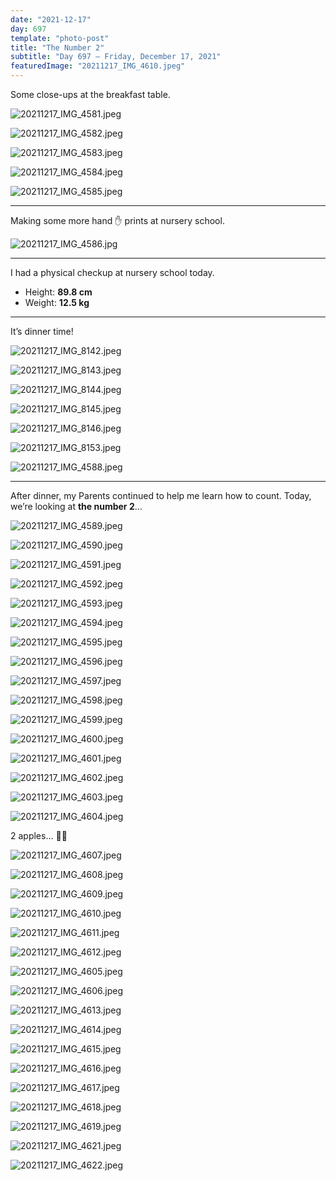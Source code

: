```yaml
---
date: "2021-12-17"
day: 697
template: "photo-post"
title: "The Number 2"
subtitle: "Day 697 – Friday, December 17, 2021"
featuredImage: "20211217_IMG_4610.jpeg"
---
```


Some close-ups at the breakfast table.

![20211217_IMG_4581.jpeg](20211217_IMG_4581.jpeg)

![20211217_IMG_4582.jpeg](20211217_IMG_4582.jpeg)

![20211217_IMG_4583.jpeg](20211217_IMG_4583.jpeg)

![20211217_IMG_4584.jpeg](20211217_IMG_4584.jpeg)

![20211217_IMG_4585.jpeg](20211217_IMG_4585.jpeg)

<hr />

Making some more hand ✋ prints at nursery school.

![20211217_IMG_4586.jpg](20211217_IMG_4586.jpg)

<hr />

I had a physical checkup at nursery school today.

- Height: **89.8 cm**
- Weight: **12.5 kg**

<hr />

It’s dinner time!

![20211217_IMG_8142.jpeg](20211217_IMG_8142.jpeg)

![20211217_IMG_8143.jpeg](20211217_IMG_8143.jpeg)

![20211217_IMG_8144.jpeg](20211217_IMG_8144.jpeg)

![20211217_IMG_8145.jpeg](20211217_IMG_8145.jpeg)

![20211217_IMG_8146.jpeg](20211217_IMG_8146.jpeg)

![20211217_IMG_8153.jpeg](20211217_IMG_8153.jpeg)

![20211217_IMG_4588.jpeg](20211217_IMG_4588.jpeg)

<hr />

After dinner, my Parents continued to help me learn how to count. Today, we’re looking at <b>the number 2</b>…

![20211217_IMG_4589.jpeg](20211217_IMG_4589.jpeg)

![20211217_IMG_4590.jpeg](20211217_IMG_4590.jpeg)

![20211217_IMG_4591.jpeg](20211217_IMG_4591.jpeg)

![20211217_IMG_4592.jpeg](20211217_IMG_4592.jpeg)

![20211217_IMG_4593.jpeg](20211217_IMG_4593.jpeg)

![20211217_IMG_4594.jpeg](20211217_IMG_4594.jpeg)

![20211217_IMG_4595.jpeg](20211217_IMG_4595.jpeg)

![20211217_IMG_4596.jpeg](20211217_IMG_4596.jpeg)

![20211217_IMG_4597.jpeg](20211217_IMG_4597.jpeg)

![20211217_IMG_4598.jpeg](20211217_IMG_4598.jpeg)

![20211217_IMG_4599.jpeg](20211217_IMG_4599.jpeg)

![20211217_IMG_4600.jpeg](20211217_IMG_4600.jpeg)

![20211217_IMG_4601.jpeg](20211217_IMG_4601.jpeg)

![20211217_IMG_4602.jpeg](20211217_IMG_4602.jpeg)

![20211217_IMG_4603.jpeg](20211217_IMG_4603.jpeg)

![20211217_IMG_4604.jpeg](20211217_IMG_4604.jpeg)

2 apples… 🍎🍎

![20211217_IMG_4607.jpeg](20211217_IMG_4607.jpeg)

![20211217_IMG_4608.jpeg](20211217_IMG_4608.jpeg)

![20211217_IMG_4609.jpeg](20211217_IMG_4609.jpeg)

![20211217_IMG_4610.jpeg](20211217_IMG_4610.jpeg)

![20211217_IMG_4611.jpeg](20211217_IMG_4611.jpeg)

![20211217_IMG_4612.jpeg](20211217_IMG_4612.jpeg)

![20211217_IMG_4605.jpeg](20211217_IMG_4605.jpeg)

![20211217_IMG_4606.jpeg](20211217_IMG_4606.jpeg)

![20211217_IMG_4613.jpeg](20211217_IMG_4613.jpeg)

![20211217_IMG_4614.jpeg](20211217_IMG_4614.jpeg)

![20211217_IMG_4615.jpeg](20211217_IMG_4615.jpeg)

![20211217_IMG_4616.jpeg](20211217_IMG_4616.jpeg)

![20211217_IMG_4617.jpeg](20211217_IMG_4617.jpeg)

![20211217_IMG_4618.jpeg](20211217_IMG_4618.jpeg)

![20211217_IMG_4619.jpeg](20211217_IMG_4619.jpeg)

![20211217_IMG_4621.jpeg](20211217_IMG_4621.jpeg)

![20211217_IMG_4622.jpeg](20211217_IMG_4622.jpeg)
